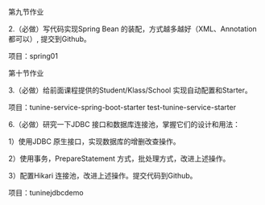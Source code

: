 第九节作业


2.（必做）写代码实现Spring Bean 的装配，方式越多越好（XML、Annotation 都可以）,
提交到Github。

项目：spring01



第十节作业

3.（必做）给前面课程提供的Student/Klass/School 实现自动配置和Starter。

项目：tunine-service-spring-boot-starter  test-tunine-service-starter

6.（必做）研究一下JDBC 接口和数据库连接池，掌握它们的设计和用法：


1）使用JDBC 原生接口，实现数据库的增删改查操作。


2）使用事务，PrepareStatement 方式，批处理方式，改进上述操作。


3）配置Hikari 连接池，改进上述操作。提交代码到Github。


项目：tuninejdbcdemo
